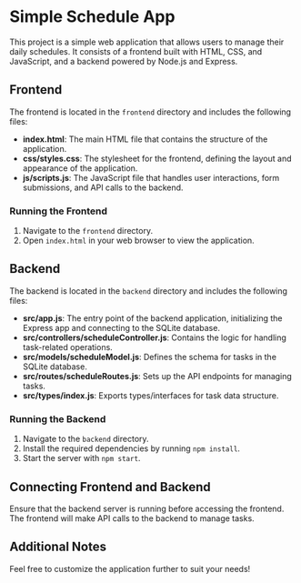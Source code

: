 # Simple Schedule App

This project is a simple web application that allows users to manage their daily schedules. It consists of a frontend built with HTML, CSS, and JavaScript, and a backend powered by Node.js and Express.

## Frontend

The frontend is located in the `frontend` directory and includes the following files:

- **index.html**: The main HTML file that contains the structure of the application.
- **css/styles.css**: The stylesheet for the frontend, defining the layout and appearance of the application.
- **js/scripts.js**: The JavaScript file that handles user interactions, form submissions, and API calls to the backend.

### Running the Frontend

1. Navigate to the `frontend` directory.
2. Open `index.html` in your web browser to view the application.

## Backend

The backend is located in the `backend` directory and includes the following files:

- **src/app.js**: The entry point of the backend application, initializing the Express app and connecting to the SQLite database.
- **src/controllers/scheduleController.js**: Contains the logic for handling task-related operations.
- **src/models/scheduleModel.js**: Defines the schema for tasks in the SQLite database.
- **src/routes/scheduleRoutes.js**: Sets up the API endpoints for managing tasks.
- **src/types/index.js**: Exports types/interfaces for task data structure.

### Running the Backend

1. Navigate to the `backend` directory.
2. Install the required dependencies by running `npm install`.
3. Start the server with `npm start`.

## Connecting Frontend and Backend

Ensure that the backend server is running before accessing the frontend. The frontend will make API calls to the backend to manage tasks.

## Additional Notes

Feel free to customize the application further to suit your needs!